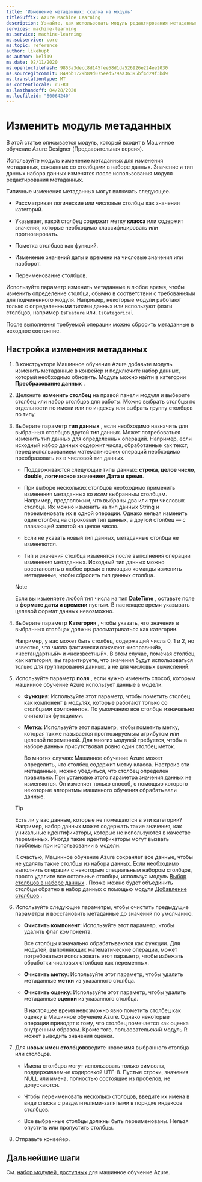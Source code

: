 ```yaml
---
title: 'Изменение метаданных: ссылка на модуль'
titleSuffix: Azure Machine Learning
description: Узнайте, как использовать модуль редактирования метаданных в Машинное обучение Azure для изменения метаданных, связанных со столбцами в наборе данных.
services: machine-learning
ms.service: machine-learning
ms.subservice: core
ms.topic: reference
author: likebupt
ms.author: keli19
ms.date: 02/11/2020
ms.openlocfilehash: 9853a3decc8d145fee58d1da526926e224ee2030
ms.sourcegitcommit: 849bb1729b89d075eed579aa36395bf4d29f3bd9
ms.translationtype: MT
ms.contentlocale: ru-RU
ms.lasthandoff: 04/28/2020
ms.locfileid: "80064240"
---
```

# <a name="edit-metadata-module"></a>Изменить модуль метаданных

В этой статье описывается модуль, который входит в Машинное обучение Azure Designer (Предварительная версия).

Используйте модуль изменение метаданных для изменения метаданных, связанных со столбцами в наборе данных. Значение и тип данных набора данных изменятся после использования модуля редактирования метаданных.

Типичные изменения метаданных могут включать следующее.
  
+ Рассматривая логические или числовые столбцы как значения категорий.
  
+ Указывает, какой столбец содержит метку **класса** или содержит значения, которые необходимо классифицировать или прогнозировать.
  
+ Пометка столбцов как функций.
  
+ Изменение значений даты и времени на числовые значения или наоборот.
  
+ Переименование столбцов.
  
 Используйте параметр изменить метаданные в любое время, чтобы изменить определение столбца, обычно в соответствии с требованиями для подчиненного модуля. Например, некоторые модули работают только с определенными типами данных или используют флаги столбцов, например `IsFeature` или. `IsCategorical`  
  
 После выполнения требуемой операции можно сбросить метаданные в исходное состояние.
  
## <a name="configure-edit-metadata"></a>Настройка изменения метаданных
  
1. В конструкторе Машинное обучение Azure добавьте модуль изменить метаданные в конвейер и подключите набор данных, который необходимо обновить. Модуль можно найти в категории **Преобразование данных** .
  
1. Щелкните **изменить столбец** на правой панели модуля и выберите столбец или набор столбцов для работы. Можно выбрать столбцы по отдельности по имени или по индексу или выбрать группу столбцов по типу.  
  
1. Выберите параметр **тип данных** , если необходимо назначить для выбранных столбцов другой тип данных. Может потребоваться изменить тип данных для определенных операций. Например, если исходный набор данных содержит числа, обработанные как текст, перед использованием математических операций необходимо преобразовать их в числовой тип данных.

    + Поддерживаются следующие типы данных: **строка**, **целое число**, **double**, **логическое значение**и **Дата и время**.

    + При выборе нескольких столбцов необходимо применить изменения метаданных ко *всем* выбранным столбцам. Например, предположим, что выбраны два или три числовых столбца. Их можно изменить на тип данных String и переименовать их в одной операции. Однако нельзя изменить один столбец на строковый тип данных, а другой столбец — с плавающей запятой на целое число.
  
    + Если не указать новый тип данных, метаданные столбца не изменяются.

    + Тип и значения столбца изменятся после выполнения операции изменения метаданных. Исходный тип данных можно восстановить в любое время с помощью команды изменить метаданные, чтобы сбросить тип данных столбца.  

    > [!NOTE]
    > Если вы изменяете любой тип числа на тип **DateTime** , оставьте поле в **формате даты и времени** пустым. В настоящее время указывать целевой формат данных невозможно.  

1. Выберите параметр **Категория** , чтобы указать, что значения в выбранных столбцах должны рассматриваться как категории.

    Например, у вас может быть столбец, содержащий числа 0, 1 и 2, но известно, что числа фактически означают «исправный», «нестандартный» и «неизвестный». В этом случае, помечая столбец как категория, вы гарантируете, что значения будут использоваться только для группирования данных, а не для числовых вычислений.
  
1. Используйте параметр **поля** , если нужно изменить способ, которым машинное обучение Azure использует данные в модели.

    + **Функция**: Используйте этот параметр, чтобы пометить столбец как компонент в модулях, которые работают только со столбцами компонентов. По умолчанию все столбцы изначально считаются функциями.  
  
    + **Метка**: Используйте этот параметр, чтобы пометить метку, которая также называется прогнозируемым атрибутом или целевой переменной. Для многих модулей требуется, чтобы в наборе данных присутствовал ровно один столбец меток.

        Во многих случаях Машинное обучение Azure может определить, что столбец содержит метку класса. Настроив эти метаданные, можно убедиться, что столбец определен правильно. При установке этого параметра значения данных не изменяются. Он изменяет только способ, с помощью которого некоторые алгоритмы машинного обучения обрабатывали данные.
  
    > [!TIP]
    > Есть ли у вас данные, которые не помещаются в эти категории? Например, набор данных может содержать такие значения, как уникальные идентификаторы, которые не используются в качестве переменных. Иногда такие идентификаторы могут вызвать проблемы при использовании в модели.
    >
    > К счастью, Машинное обучение Azure сохраняет все данные, чтобы не удалять такие столбцы из набора данных. Если необходимо выполнить операции с некоторым специальным набором столбцов, просто удалите все остальные столбцы, используя модуль [Выбор столбцов в наборе данных](select-columns-in-dataset.md) . Позже можно будет объединить столбцы обратно в набор данных с помощью модуля [Добавление столбцов](add-columns.md) .  
  
1. Используйте следующие параметры, чтобы очистить предыдущие параметры и восстановить метаданные до значений по умолчанию.  
  
    + **Очистить компонент**: Используйте этот параметр, чтобы удалить флаг компонента.  
  
         Все столбцы изначально обрабатываются как функции. Для модулей, выполняющих математические операции, может потребоваться использовать этот параметр, чтобы избежать обработки числовых столбцов как переменных.
  
    + **Очистить метку**: Используйте этот параметр, чтобы удалить метаданные **метки** из указанного столбца.  
  
    + **Очистить оценку**: Используйте этот параметр, чтобы удалить метаданные **оценки** из указанного столбца.  
  
         В настоящее время невозможно явно пометить столбец как оценку в Машинное обучение Azure. Однако некоторые операции приводят к тому, что столбец помечается как оценка внутренним образом. Кроме того, пользовательский модуль R может выводить значения оценки.

1. Для **новых имен столбцов**введите новое имя выбранного столбца или столбцов.  
  
    + Имена столбцов могут использовать только символы, поддерживаемые кодировкой UTF-8. Пустые строки, значения NULL или имена, полностью состоящие из пробелов, не допускаются.  
  
    + Чтобы переименовать несколько столбцов, введите их имена в виде списка с разделителями-запятыми в порядке индексов столбцов.  
  
    + Все выбранные столбцы должны быть переименованы. Нельзя опустить или пропустить столбцы.  
  
1. Отправьте конвейер.  

## <a name="next-steps"></a>Дальнейшие шаги

См. [набор модулей, доступных](module-reference.md) для машинное обучение Azure.
